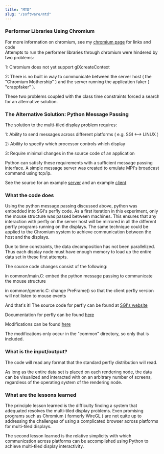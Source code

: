 ```yaml
---
title: "MTD"
slug: "/software/mtd"
---
```

### Performer Libraries Using Chromium

For more information on chromium, see my [chromium page](https://www.cs.utexas.edu/~bajaj/cs395T02/molecular/astro/chromium.html) for links and code  
Attempts to run the performer libraries through chromium were hindered by two problems:  
  
1: Chromium does not yet support glXcreateContext  
  
2: There is no built in way to communicate between the server host ( the "Chromium Mothership" ) and the server running the application faker ( "crappfaker" ).  
  
These two problems coupled with the class time constraints forced a search for an alternative solution.

### The Alternative Solution: Python Message Passing

The solution to the multi-tiled display problem requires:  
  
1: Ability to send messages across different platforms ( e.g. SGI <--> LINUX )  
  
2: Ability to specify which processor controls which display  
  
3: Require minimal changes in the source code of an application  
  
Python can satisfy these requirements with a sufficient message passing interface. A simple message server was created to emulate MPI's broadcast command using tcp/ip.  
  
See the source for an example [server](https://www.cs.utexas.edu/~bajaj/cs395T02/molecular/astro/server.py) and an example [client](https://www.cs.utexas.edu/~bajaj/cs395T02/molecular/astro/in_client.py)

### What the code does

Using the python message passing discussed above, python was embedded into SGI's perfly code. As a first iteration in this experiment, only the mouse structure was passed between machines. This ensures that any interaction with perfly on the server host will be mirrored in all the different perfly programs running on the displays. The same technique could be applied to the Chromium system to achieve communication between the host and the displays.  
  
Due to time constraints, the data decomposition has not been parallelized. Thus each display node must have enough memory to load up the entire data set in these first attempts.  
  
The source code changes consist of the following:  
  
in common/main.C: embed the python message passing to communicate the mouse structure  
  
in common/generic.C: change PreFrame() so that the client perfly version will not listen to mouse events  
  
And that's it! The source code for perfly can be found at [SGI's website](http://www.sgi.com)  
  
Documentation for perfly can be found [here](http://www.cineca.it/manuali/Performer/GetStarted/html/index.html)  
  
Modifications can be found [here](https://www.cs.utexas.edu/~bajaj/cs395T02/molecular/astro/common.tar.gz)  
  
The modifications only occur in the "common" directory, so only that is included.

### What is the input/output?

The code will read any format that the standard perfly distribution will read.  
  
As long as the entire data set is placed on each rendering node, the data can be visualized and interacted with on an arbitrary number of screens, regardless of the operating system of the rendering node.

### What are the lessons learned

The principle lesson learned is the difficulty finding a system that adequated resolves the multi-tiled display problems. Even promising programs such as Chromium ( formerly WireGL ) are not quite up to addressing the challenges of using a complicated browser across platforms for multi-tiled displays.  
  
The second lesson learned is the relative simplicity with which communication across platforms can be accomplished using Python to achieve multi-tiled display interactivity.